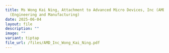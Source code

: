 ```yaml
---
title: Ms Wong Kai Ning, Attachment to Advanced Micro Devices, Inc (AMD)
  (Engineering and Manufacturing)
date: 2025-06-04
layout: file
description: ""
image: ""
variant: tiptap
file_url: /files/AMD_Inc_Wong_Kai_Ning.pdf
---
```

